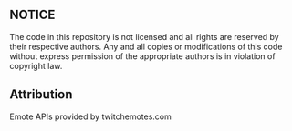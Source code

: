 ## NOTICE
The code in this repository is not licensed and all rights are reserved by their respective authors. Any and all copies or modifications of this code without express permission of the appropriate authors is in violation of copyright law.

## Attribution
Emote APIs provided by twitchemotes.com
